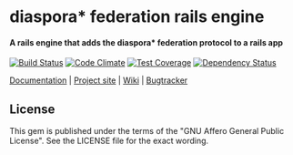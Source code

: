 # diaspora* federation rails engine

#### A rails engine that adds the diaspora* federation protocol to a rails app

[![Build Status](https://travis-ci.org/SuperTux88/diaspora_federation.svg?branch=master)](https://travis-ci.org/SuperTux88/diaspora_federation)
[![Code Climate](https://codeclimate.com/github/SuperTux88/diaspora_federation/badges/gpa.svg)](https://codeclimate.com/github/SuperTux88/diaspora_federation)
[![Test Coverage](https://codeclimate.com/github/SuperTux88/diaspora_federation/badges/coverage.svg)](https://codeclimate.com/github/SuperTux88/diaspora_federation/coverage)
[![Dependency Status](https://gemnasium.com/SuperTux88/diaspora_federation.svg)](https://gemnasium.com/SuperTux88/diaspora_federation)

[Documentation](http://www.rubydoc.info/github/SuperTux88/diaspora_federation/master) |
[Project site](https://diasporafoundation.org) |
[Wiki](https://wiki.diasporafoundation.org) |
[Bugtracker](http://github.com/SuperTux88/diaspora_federation/issues)

## License

This gem is published under the terms of the "GNU Affero General Public License". See the LICENSE file for the exact wording.
